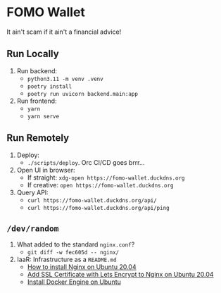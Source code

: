 
# FOMO Wallet

It ain't scam if it ain't a financial advice!


## Run Locally

1. Run backend:
    * `python3.11 -m venv .venv`
    * `poetry install`
    * `poetry run uvicorn backend.main:app`
2. Run frontend:
    * `yarn`
    * `yarn serve`

## Run Remotely

1. Deploy:
    * `./scripts/deploy`. Orc CI/CD goes brrr...
2. Open UI in browser:
    * If straight: `xdg-open https://fomo-wallet.duckdns.org`
    * If creative: `open https://fomo-wallet.duckdns.org`
3. Query API:
    * `curl https://fomo-wallet.duckdns.org/api/`
    * `curl https://fomo-wallet.duckdns.org/api/ping`


## `/dev/random`

1. What added to the standard `nginx.conf`?
    * `git diff -w fec605d -- nginx/`
2. IaaR: Infrastructure as a `README.md`
    * [How to install Nginx on Ubuntu 20.04](https://community.hetzner.com/tutorials/how-to-install-nginx-on-ubuntu-20-04)
    * [Add SSL Certificate with Lets Encrypt to Nginx on Ubuntu 20.04](https://community.hetzner.com/tutorials/add-ssl-certificate-with-lets-encrypt-to-nginx-on-ubuntu-20-04)
    * [Install Docker Engine on Ubuntu](https://docs.docker.com/engine/install/ubuntu/)
